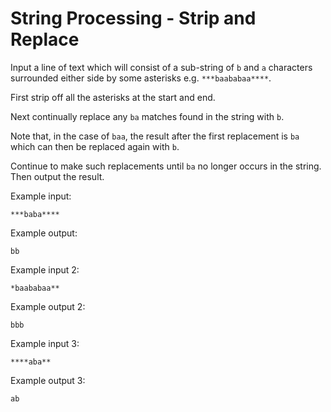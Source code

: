 # String Processing - Strip and Replace

Input a line of text which will consist of a sub-string of `b` and `a` characters surrounded either side by some asterisks e.g. `***baababaa****`.

First strip off all the asterisks at the start and end.

Next continually replace any `ba` matches found in the string with `b`.

Note that, in the case of `baa`, the result after the first replacement is `ba` which can then be replaced again with `b`. 

Continue to make such replacements until `ba` no longer occurs in the string. Then output the result.

Example input:
```
***baba****
```

Example output:
```
bb
```

Example input 2:
```
*baababaa**
```

Example output 2:
```
bbb
```

Example input 3:
```
****aba**
```

Example output 3:
```
ab
```





